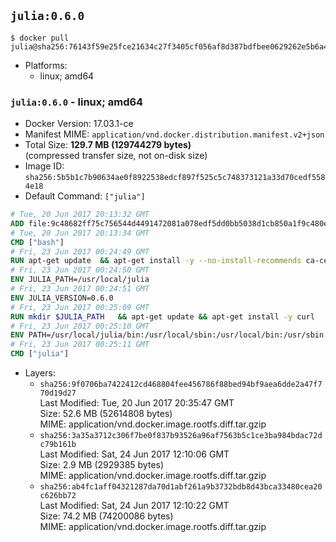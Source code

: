 ## `julia:0.6.0`

```console
$ docker pull julia@sha256:76143f59e25fce21634c27f3405cf056af8d387bdfbee0629262e5b6a4453acb
```

-	Platforms:
	-	linux; amd64

### `julia:0.6.0` - linux; amd64

-	Docker Version: 17.03.1-ce
-	Manifest MIME: `application/vnd.docker.distribution.manifest.v2+json`
-	Total Size: **129.7 MB (129744279 bytes)**  
	(compressed transfer size, not on-disk size)
-	Image ID: `sha256:5b5b1c7b90634ae0f8922538edcf897f525c5c748373121a33d70cedf5584e18`
-	Default Command: `["julia"]`

```dockerfile
# Tue, 20 Jun 2017 20:13:32 GMT
ADD file:9c48682ff75c756544d4491472081a078edf5dd0bb5038d1cb850a1f9c480e3e in / 
# Tue, 20 Jun 2017 20:13:34 GMT
CMD ["bash"]
# Fri, 23 Jun 2017 00:24:49 GMT
RUN apt-get update 	&& apt-get install -y --no-install-recommends ca-certificates 	&& rm -rf /var/lib/apt/lists/*
# Fri, 23 Jun 2017 00:24:50 GMT
ENV JULIA_PATH=/usr/local/julia
# Fri, 23 Jun 2017 00:24:51 GMT
ENV JULIA_VERSION=0.6.0
# Fri, 23 Jun 2017 00:25:09 GMT
RUN mkdir $JULIA_PATH 	&& apt-get update && apt-get install -y curl 	&& curl -sSL "https://julialang-s3.julialang.org/bin/linux/x64/${JULIA_VERSION%[.-]*}/julia-${JULIA_VERSION}-linux-x86_64.tar.gz" -o julia.tar.gz 	&& curl -sSL "https://julialang-s3.julialang.org/bin/linux/x64/${JULIA_VERSION%[.-]*}/julia-${JULIA_VERSION}-linux-x86_64.tar.gz.asc" -o julia.tar.gz.asc 	&& export GNUPGHOME="$(mktemp -d)" 	&& gpg --keyserver ha.pool.sks-keyservers.net --recv-keys 3673DF529D9049477F76B37566E3C7DC03D6E495 	&& gpg --batch --verify julia.tar.gz.asc julia.tar.gz 	&& rm -r "$GNUPGHOME" julia.tar.gz.asc 	&& tar -xzf julia.tar.gz -C $JULIA_PATH --strip-components 1 	&& rm -rf /var/lib/apt/lists/* julia.tar.gz*
# Fri, 23 Jun 2017 00:25:10 GMT
ENV PATH=/usr/local/julia/bin:/usr/local/sbin:/usr/local/bin:/usr/sbin:/usr/bin:/sbin:/bin
# Fri, 23 Jun 2017 00:25:11 GMT
CMD ["julia"]
```

-	Layers:
	-	`sha256:9f0706ba7422412cd468804fee456786f88bed94bf9aea6dde2a47f770d19d27`  
		Last Modified: Tue, 20 Jun 2017 20:35:47 GMT  
		Size: 52.6 MB (52614808 bytes)  
		MIME: application/vnd.docker.image.rootfs.diff.tar.gzip
	-	`sha256:3a35a3712c306f7be0f837b93526a96af7563b5c1ce3ba984bdac72dc79b161b`  
		Last Modified: Sat, 24 Jun 2017 12:10:06 GMT  
		Size: 2.9 MB (2929385 bytes)  
		MIME: application/vnd.docker.image.rootfs.diff.tar.gzip
	-	`sha256:ab4fc1aff04321287da70d1abf261a9b3732bdb8d43bca33480cea20c626bb72`  
		Last Modified: Sat, 24 Jun 2017 12:10:22 GMT  
		Size: 74.2 MB (74200086 bytes)  
		MIME: application/vnd.docker.image.rootfs.diff.tar.gzip
